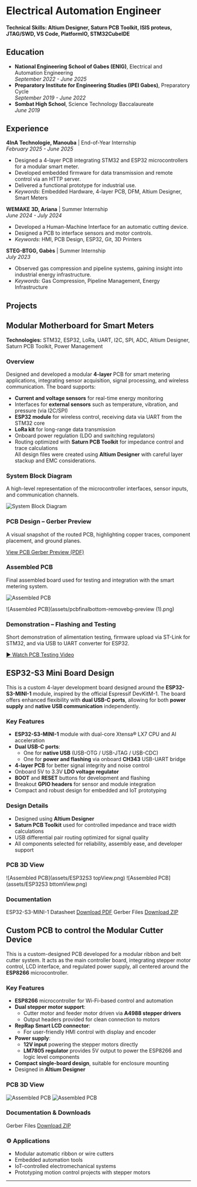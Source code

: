 # Electrical Automation Engineer

#### Technical Skills: Altium Designer, Saturn PCB Toolkit, ISIS proteus, JTAG/SWD, VS Code, PlatformIO, STM32CubeIDE

## Education
- **National Engineering School of Gabes (ENIG)**, Electrical and Automation Engineering  
  *September 2022 - June 2025*
- **Preparatory Institute for Engineering Studies (IPEI Gabes)**, Preparatory Cycle  
  *September 2019 - June 2022*
- **Sombat High School**, Science Technology Baccalaureate  
  *June 2019*
  
## Experience
**4InA Technologie, Manouba** | End-of-Year Internship  
*February 2025 - June 2025*  
  - Designed a 4-layer PCB integrating STM32 and ESP32 microcontrollers for a modular smart meter.  
  - Developed embedded firmware for data transmission and remote control via an HTTP server.  
  - Delivered a functional prototype for industrial use.  
  - *Keywords*: Embedded Hardware, 4-layer PCB, DFM, Altium Designer, Smart Meters

  **WEMAKE 3D, Ariana** | Summer Internship  
  *June 2024 - July 2024*  
  - Developed a Human-Machine Interface for an automatic cutting device.  
  - Designed a PCB to interface sensors and motor controls.  
  - *Keywords*: HMI, PCB Design, ESP32, Git, 3D Printers

  **STEG-BTGG, Gabès** | Summer Internship  
  *July 2023*  
  - Observed gas compression and pipeline systems, gaining insight into industrial energy infrastructure.  
  - *Keywords*: Gas Compression, Pipeline Management, Energy Infrastructure

## Projects
## Modular Motherboard for Smart Meters

**Technologies:** STM32, ESP32, LoRa, UART, I2C, SPI, ADC, Altium Designer, Saturn PCB Toolkit, Power Management

### Overview  
Designed and developed a modular **4-layer** PCB for smart metering applications, integrating sensor acquisition, signal processing, and wireless communication. The board supports:
- **Current and voltage sensors** for real-time energy monitoring  
- Interfaces for **external sensors** such as temperature, vibration, and pressure (via I2C/SPI)  
- **ESP32 module** for wireless control, receiving data via UART from the STM32 core  
- **LoRa kit** for long-range data transmission  
- Onboard power regulation (LDO and switching regulators)  
- Routing optimized with **Saturn PCB Toolkit** for impedance control and trace calculations  
All design files were created using **Altium Designer** with careful layer stackup and EMC considerations.

### System Block Diagram  
A high-level representation of the microcontroller interfaces, sensor inputs, and communication channels.

![System Block Diagram](assets/SystemDiagram.png)


### PCB Design – Gerber Preview  
A visual snapshot of the routed PCB, highlighting copper traces, component placement, and ground planes.

[View PCB Gerber Preview (PDF)](assets/Job.PDF)

### Assembled PCB  
Final assembled board used for testing and integration with the smart metering system.

![Assembled PCB](assets/pcbfinaleaveclora-removebg-preview.png)

![Assembled PCB](assets/pcbfinalbottom-removebg-preview (1).png)


### Demonstration – Flashing and Testing  
Short demonstration of alimentation testing, firmware upload via ST-Link for STM32, and via USB to UART converter for ESP32.

[▶️ Watch PCB Testing Video](assets/vid-20250627-165903_GycJ9RA9.mp4)

## ESP32-S3 Mini Board Design

This is a custom 4-layer development board designed around the **ESP32-S3-MINI-1** module, inspired by the official Espressif DevKitM-1. The board offers enhanced flexibility with **dual USB-C ports**, allowing for both **power supply** and **native USB communication** independently.

### Key Features

- **ESP32-S3-MINI-1** module with dual-core Xtensa® LX7 CPU and AI acceleration  
- **Dual USB-C ports**:
  - One for **native USB** (USB-OTG / USB-JTAG / USB-CDC)
  - One for **power and flashing** via onboard **CH343** USB-UART bridge
- **4-layer PCB** for better signal integrity and noise control
- Onboard 5V to 3.3V **LDO voltage regulator**
- **BOOT** and **RESET** buttons for development and flashing
- Breakout **GPIO headers** for sensor and module integration
- Compact and robust design for embedded and IoT prototyping

### Design Details

- Designed using **Altium Designer**
- **Saturn PCB Toolkit** used for controlled impedance and trace width calculations
- USB differential pair routing optimized for signal quality
- All components selected for reliability, assembly ease, and developer support
### PCB 3D View
![Assembled PCB](assets/ESP32S3 topView.png)
![Assembled PCB](assets/ESP32S3 bttomView.png)

### Documentation
ESP32-S3-MINI-1 Datasheet [Download PDF](assets/esp32-s3-mini-1_mini-1u_datasheet_en.pdf)
Gerber Files  [Download ZIP](assets/Gerber.zip)

## Custom PCB to control the Modular Cutter Device

This is a custom-designed PCB developed for a modular ribbon and belt cutter system. It acts as the main controller board, integrating stepper motor control, LCD interface, and regulated power supply, all centered around the **ESP8266** microcontroller.

### Key Features

- **ESP8266** microcontroller for Wi-Fi-based control and automation
- **Dual stepper motor support**:
  - Cutter motor and feeder motor driven via **A4988 stepper drivers**
  - Output headers provided for clean connection to motors
- **RepRap Smart LCD connector**:
  - For user-friendly HMI control with display and encoder
- **Power supply**:
  - **12V input** powering the stepper motors directly
  - **LM7805 regulator** provides 5V output to power the ESP8266 and logic level components
- **Compact single-board design**, suitable for enclosure mounting
- Designed in **Altium Designer**

### PCB 3D View
![Assembled PCB](assets/ModularCutterPCB.png)
![Assembled PCB](assets/ModularCutterPCBbottom.png)

### Documentation & Downloads

Gerber Files  [Download ZIP](assets/Gerber.zip)

### ⚙️ Applications

- Modular automatic ribbon or wire cutters
- Embedded automation tools
- IoT-controlled electromechanical systems
- Prototyping motion control projects with stepper motors

---

